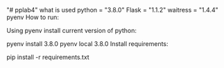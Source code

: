 "# pplab4" 
 what is used
 python = "3.8.0"
Flask = "1.1.2"
waitress = "1.4.4"
pyenv
How to run:

Using pyenv install current version of python:

pyenv install 3.8.0
pyenv local 3.8.0
Install requirements:

pip install -r requirements.txt